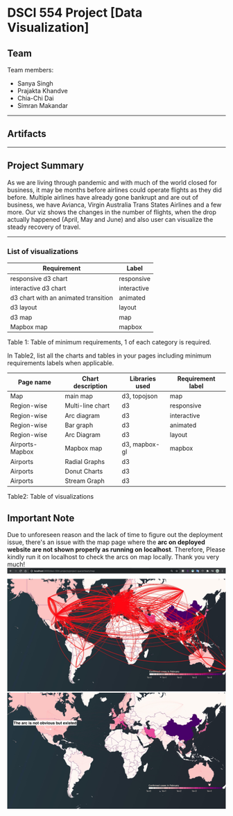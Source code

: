 # DSCI 554 Project [Data Visualization]

## Team

Team members:

- Sanya Singh
- Prajakta Khandve
- Chia-Chi Dai
- Simran Makandar
---

## Artifacts

---

## Project Summary

As we are living through pandemic and with much of the world closed for business, it may be months before airlines could operate flights as they did before. Multiple airlines have already gone bankrupt and are out of business, we have Avianca, Virgin Australia Trans States Airlines and a few more. Our viz shows the changes in the number of flights, when the drop actually happened (April, May and June) and also user can visualize the steady recovery of travel.

---

### List of visualizations

| Requirement                          | Label       |
| ------------------------------------ | ----------- |
| responsive d3 chart                  | responsive  |
| interactive d3 chart                 | interactive |
| d3 chart with an animated transition | animated    |
| d3 layout                            | layout      |
| d3 map                               | map         |
| Mapbox map                           | mapbox      |

Table 1: Table of minimum requirements, 1 of each category is required.

In Table2, list all the charts and tables in your pages including minimum requirements labels when applicable.

| Page name       | Chart description | Libraries used | Requirement label |
| --------------- | ----------------- | -------------- | ----------------- |
| Map             | main map          | d3, topojson   | map               |
| Region-wise     | Multi-line chart  | d3             | responsive        |
| Region-wise     | Arc diagram       | d3             | interactive       |
| Region-wise     | Bar graph         | d3             | animated          |
| Region-wise     | Arc Diagram       | d3             | layout            |
| Airports-Mapbox | Mapbox map        | d3, mapbox-gl  | mapbox            |
| Airports        | Radial Graphs     | d3             |                   |
| Airports        | Donut Charts      | d3             |                   |
| Airports        | Stream Graph      | d3             |                   |

Table2: Table of visualizations

## Important Note

Due to unforeseen reason and the lack of time to figure out the deployment issue, there's an issue with the map page where the **arc on deployed website are not shown properly as running on localhost**. Therefore, Please kindly run it on localhost to check the arcs on map locally. Thank you very much!
![Localhost Map Page](localhost.jpg)
![Deployed Map Page](deployment.jpg)
